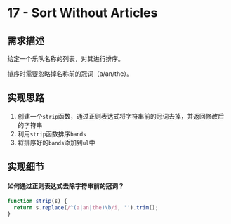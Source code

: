 # 17 - Sort Without Articles



## 需求描述

给定一个乐队名称的列表，对其进行排序。

排序时需要忽略掉名称前的冠词（a/an/the）。



## 实现思路

1. 创建一个`strip`函数，通过正则表达式将字符串前的冠词去掉，并返回修改后的字符串
2. 利用`strip`函数排序`bands`
3. 将排序好的`bands`添加到`ul`中



## 实现细节

#### 如何通过正则表达式去除字符串前的冠词？

```js
function strip(s) {
  return s.replace(/^(a|an|the)\b/i, '').trim();
}
```



